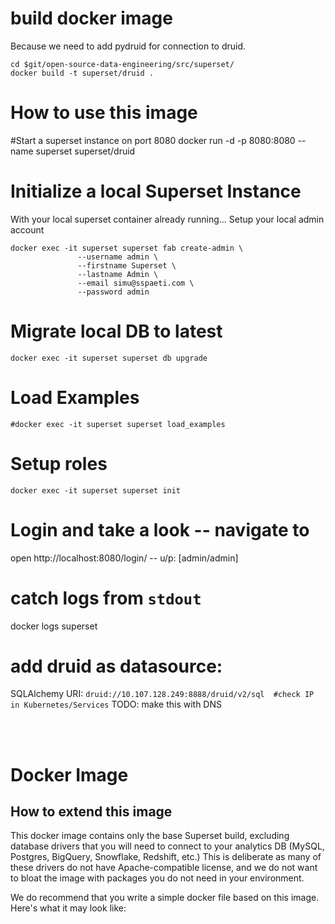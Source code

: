 

<!-- `docker pull preset/superset:latest` -->

# build docker image
Because we need to add pydruid for connection to druid.
```
cd $git/open-source-data-engineering/src/superset/
docker build -t superset/druid .
```

# How to use this image
#Start a superset instance on port 8080
docker run -d -p 8080:8080 --name superset superset/druid
# Initialize a local Superset Instance
With your local superset container already running...
Setup your local admin account
```
docker exec -it superset superset fab create-admin \
               --username admin \
               --firstname Superset \
               --lastname Admin \
               --email simu@sspaeti.com \
               --password admin
```
# Migrate local DB to latest
`docker exec -it superset superset db upgrade`

# Load Examples
`#docker exec -it superset superset load_examples`

# Setup roles
`docker exec -it superset superset init`

# Login and take a look -- navigate to
open http://localhost:8080/login/ -- u/p: [admin/admin]



# catch logs from `stdout`
docker logs superset

# add druid as datasource:
SQLAlchemy URI: `druid://10.107.128.249:8888/druid/v2/sql  #check IP in Kubernetes/Services`  TODO: make this with DNS

<!-- druid://localhost:30088/druid/v2/sql -->


<br><br>

# Docker Image
## How to extend this image
This docker image contains only the base Superset build, excluding database drivers that you will need to connect to your analytics DB (MySQL, Postgres, BigQuery, Snowflake, Redshift, etc.) This is deliberate as many of these drivers do not have Apache-compatible license, and we do not want to bloat the image with packages you do not need in your environment.

We do recommend that you write a simple docker file based on this image. Here's what it may look like:

<!--
FROM preset/superset
# Switching to root to install the required packages
USER root
# Example: installing the MySQL driver to connect to the metadata database
# if you prefer Postgres, you may want to use `psycopg2-binary` instead
RUN pip install mysqlclient
# Example: installing a driver to connect to Redshift
# Find which driver you need based on the analytics database
# you want to connect to here:
# https://superset.incubator.apache.org/installation.html#database-dependencies
RUN pip install sqlalchemy-redshift
# Switching back to using the `superset` user
USER superset
Find the recommended Python libraries for popular databases here: https://superset.incubator.apache.org/installation.html#database-dependencies
-->
